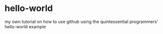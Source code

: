 # hello-world
my own tutorial on how to use github using the quintessential programmers' hello-world example 
